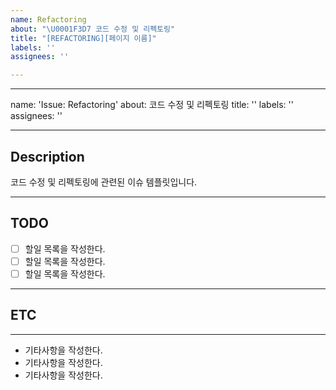 ```yaml
---
name: Refactoring
about: "\U0001F3D7️ 코드 수정 및 리펙토링"
title: "[REFACTORING][페이지 이름]"
labels: ''
assignees: ''

---
```


---
name: 'Issue: Refactoring'
about: 코드 수정 및 리펙토링
title: ''
labels: ''
assignees: ''

---

## Description
코드 수정 및 리펙토링에 관련된 이슈 템플릿입니다.


---

## TODO
- [ ]  할일 목록을 작성한다.
- [ ]  할일 목록을 작성한다.
- [ ]  할일 목록을 작성한다.

---

## ETC

---
* 기타사항을 작성한다.
* 기타사항을 작성한다.
* 기타사항을 작성한다.
